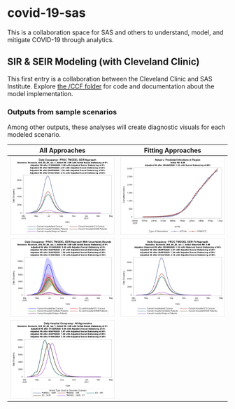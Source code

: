 # covid-19-sas

This is a collaboration space for SAS and others to understand, model, and mitigate COVID-19 through analytics.

## SIR & SEIR Modeling (with Cleveland Clinic)

This first entry is a collaboration between the Cleveland Clinic and SAS Institute. Explore [the /CCF folder](./CCF)
for code and documentation about the model implementation.

### Outputs from sample scenarios

Among other outputs, these analyses will create diagnostic visuals for each modeled scenario.

| All Approaches | Fitting Approaches |
:-------------------------:|:-------------------------:
![](./CCF/examples/example-0.png)  |  ![](./CCF/examples/example-1.png)
![](./CCF/examples/example-4.png)  |  ![](./CCF/examples/example-2.png)
![](./CCF/examples/example-3.png)  | 
